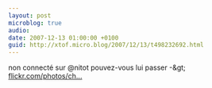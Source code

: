 ```yaml
---
layout: post
microblog: true
audio: 
date: 2007-12-13 01:00:00 +0100
guid: http://xtof.micro.blog/2007/12/13/t498232692.html
---
```

non connecté sur @nitot pouvez-vous lui passer -&amp;gt; [flickr.com/photos/ch...](http://flickr.com/photos/christopheducamp/2108415332/)
